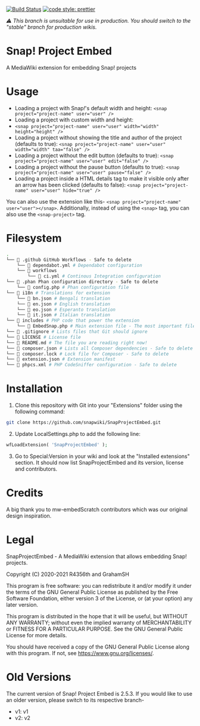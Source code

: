 [![Build Status](https://img.shields.io/github/workflow/status/snapwiki/SnapProjectEmbed/Check%20PHP?style=flat-square)](https://github.com/snapwiki/SnapProjectEmbed/actions)
[![code style: prettier](https://img.shields.io/badge/code_style-prettier-ff69b4.svg?style=flat-square)](https://github.com/prettier/prettier)

*:warning: This branch is unsuitable for use in production. You should switch to the "stable" branch for production wikis.*
# Snap! Project Embed

A MediaWiki extension for embedding Snap! projects

# Usage

- Loading a project with Snap<i>!</i>'s default width and height:
  `<snap project="project-name" user="user" />`
- Loading a project with custom width and height:
- `<snap project="project-name" user="user" width="width" height="height" />`
- Loading a project without showing the title and author of the project (defaults to true):
  `<snap project="project-name" user="user" width="width" taa="false" />`
- Loading a project without the edit button (defaults to true):
  `<snap project="project-name" user="user" edit="false" />`
- Loading a project without the pause button (defaults to true):
  `<snap project="project-name" user="user" pause="false" />`
- Loading a project inside a HTML details tag to make it visible only after an arrow has been clicked (defaults to false):
  `<snap project="project-name" user="user" hide="true" />`

You can also use the extension like this- `<snap project="project-name" user="user"></snap>`. Additionally, instead of using the `<snap>` tag, you can also use the `<snap-project>` tag.

# Filesystem

```bash
.
└── 📂 .github GitHub Workflows - Safe to delete
    └── 📜 dependabot.yml # Dependabot configuration
    └── 📂 workflows
        └── 📜 ci.yml # Continous Integration configuration
└── 📂 .phan Phan configuration directory - Safe to delete
    └── 📜 config.php # Phan configuration file
└── 📂 i18n # Translations for extension
    └── 📜 bn.json # Bengali translation
    └── 📜 en.json # English translation
    └── 📜 eo.json # Esperanto translation
    └── 📜 it.json # Italian translation
└── 📂 includes # PHP code that power the extension
    └── 📜 EmbedSnap.php # Main extension file - The most important file of all!
└── 📜 .gitignore # Lists files that Git should ignore
└── 📜 LICENSE # License file
└── 📜 README.md # The file you are reading right now!
└── 📜 composer.json # Lists all Composer dependencies - Safe to delete
└── 📜 composer.lock # Lock file for Composer - Safe to delete
└── 📜 extension.json # Extension manifest
└── 📜 phpcs.xml # PHP CodeSniffer configuration - Safe to delete
```

# Installation

1. Clone this repository with Git into your "Extensions" folder using the following command:

```Bash
git clone https://github.com/snapwiki/SnapProjectEmbed.git
```

2. Update LocalSettings.php to add the following line:

```PHP
wfLoadExtension( 'SnapProjectEmbed' );
```

3. Go to Special:Version in your wiki and look at the "Installed extensions" section. It should now list SnapProjectEmbed and its version, license and contributors.

# Credits

A big thank you to mw-embedScratch contributors which was our original design inspiration.

# Legal

SnapProjectEmbed - A MediaWiki extension that allows embedding Snap! projects.

Copyright (C) 2020-2021 R4356th and GrahamSH

This program is free software: you can redistribute it and/or modify
it under the terms of the GNU General Public License as published by
the Free Software Foundation, either version 3 of the License, or
(at your option) any later version.

This program is distributed in the hope that it will be useful,
but WITHOUT ANY WARRANTY; without even the implied warranty of
MERCHANTABILITY or FITNESS FOR A PARTICULAR PURPOSE. See the
GNU General Public License for more details.

You should have received a copy of the GNU General Public License
along with this program. If not, see <https://www.gnu.org/licenses/>.

# Old Versions

The current version of Snap! Project Embed is 2.5.3. If you would like to use an older version, please switch to its respective branch-
* v1: v1
* v2: v2
